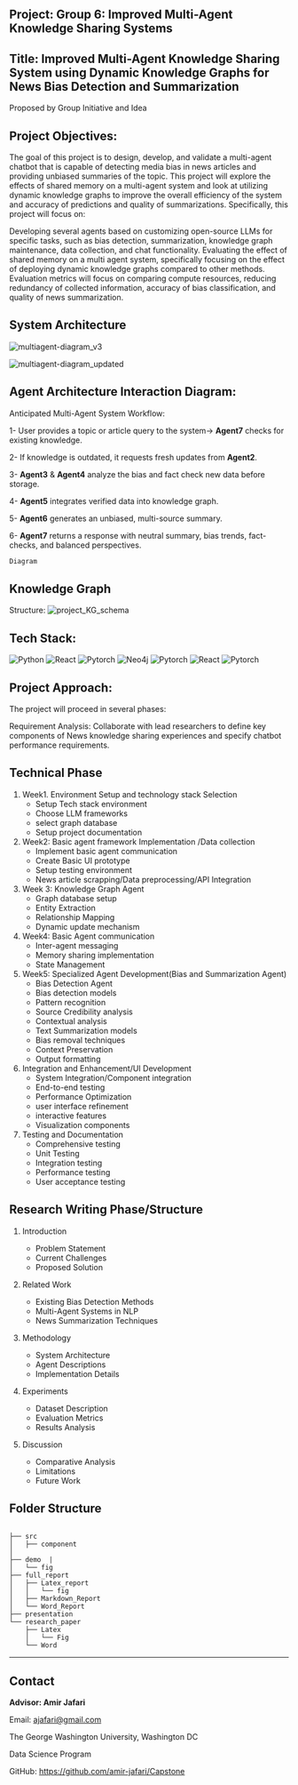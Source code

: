 ## Project: Group 6: Improved Multi-Agent Knowledge Sharing Systems
## Title: Improved  Multi-Agent Knowledge Sharing System using Dynamic Knowledge Graphs for News Bias Detection and Summarization

Proposed by Group Initiative and Idea 

## Project Objectives:
The goal of this project is to design, develop, and validate a multi-agent chatbot that is capable of detecting media bias in news articles and providing unbiased summaries of the topic. This project will explore the effects of shared memory on a multi-agent system and look at utilizing dynamic knowledge graphs to improve the overall efficiency of the system and accuracy of predictions and quality of  summarizations. Specifically, this project will focus on:

Developing several agents based on customizing open-source LLMs for specific tasks, such as bias detection, summarization, knowledge graph maintenance, data collection, and chat functionality.
Evaluating the effect of shared memory on a multi agent system, specifically focusing on the effect of deploying dynamic knowledge graphs compared to other methods. Evaluation metrics will focus on comparing compute resources, reducing redundancy of collected information, accuracy of bias classification, and quality of news summarization.


## System Architecture
 
![multiagent-diagram_v3](https://github.com/user-attachments/assets/bb406a4a-0e7c-464a-8c91-30fd90d342ea)

![multiagent-diagram_updated](https://github.com/user-attachments/assets/fd126c2f-0c37-43e9-b817-488a076f167f)




## Agent Architecture Interaction Diagram:

Anticipated Multi-Agent System Workflow:

1-  User provides  a topic or article query to the system→ **Agent7** checks for existing knowledge.

2- If knowledge is outdated, it requests fresh updates from **Agent2**.

3- **Agent3** & **Agent4** analyze the bias and fact check new data before storage.

4- **Agent5** integrates verified data into knowledge graph.

5- **Agent6** generates an unbiased, multi-source summary.

6- **Agent7** returns a response with neutral summary, bias trends, fact-checks, and balanced perspectives.


```bash
Diagram
```
## Knowledge Graph

Structure:
![project_KG_schema](https://github.com/user-attachments/assets/3a0c1cde-cd08-42c9-bdff-58ccf2b44d90)

## Tech Stack:

![Python](https://img.shields.io/badge/python-3670A0?style=for-the-badge&logo=python&logoColor=ffdd54)
![React](https://img.shields.io/badge/react-%2320232a.svg?style=for-the-badge&logo=react&logoColor=%2361DAFB)
![Pytorch](https://img.shields.io/badge/Pytorch-%23FF6F00.svg?style=for-the-badge&logo=Pytorch&logoColor=white)
![Neo4j](https://img.shields.io/badge/Neo4j-3670A0?style=for-the-badge&logo=Neo4j&logoColor=ffdd54)
![Pytorch](https://img.shields.io/badge/Sql-%23FF6F00.svg?style=for-the-badge&logo=Sql&logoColor=white)
![React](https://img.shields.io/badge/Docker-%2320232a.svg?style=for-the-badge&logo=Docker&logoColor=%2361DAFB)
![Pytorch](https://img.shields.io/badge/Aws-%23FF6F00.svg?style=for-the-badge&logo=Aws&logoColor=white)


## Project Approach:
The project will proceed in several phases:

Requirement Analysis: Collaborate with lead researchers to define key components of News knowledge sharing experiences and specify chatbot performance requirements.
## Technical Phase 

1. Week1. Environment Setup and technology stack Selection
      - Setup Tech stack environment
      -  Choose LLM frameworks
      - select graph database
      - Setup project documentation 
2. Week2: Basic agent framework Implementation /Data collection 
      - Implement basic agent communication 
      - Create Basic UI prototype
      -  Setup testing environment 
      - News article scrapping/Data preprocessing/API Integration
3. Week 3: Knowledge Graph Agent 
      - Graph database setup
      - Entity Extraction 
      - Relationship Mapping 
      - Dynamic update mechanism
4. Week4: Basic Agent communication 
      - Inter-agent messaging
      - Memory sharing implementation
      - State Management 
5. Week5: Specialized Agent Development(Bias and Summarization Agent)
      - Bias Detection Agent 
      - Bias detection models
      - Pattern recognition
      - Source Credibility analysis
      - Contextual analysis
      - Text Summarization models 
      - Bias removal techniques
      - Context Preservation
      - Output formatting
6. Integration and Enhancement/UI Development
      - System Integration/Component integration
      - End-to-end testing 
      - Performance Optimization
      - user interface refinement
      - interactive features
      - Visualization components
7. Testing and Documentation 
      - Comprehensive testing 
      - Unit Testing 
      - Integration testing 
      - Performance testing 
      - User acceptance testing



## Research Writing Phase/Structure 

1. Introduction
   - Problem Statement
   - Current Challenges
   - Proposed Solution

2. Related Work
    - Existing Bias Detection Methods
    - Multi-Agent Systems in NLP
    - News Summarization Techniques

3. Methodology
     - System Architecture
     - Agent Descriptions
     - Implementation Details

4. Experiments
    - Dataset Description
    - Evaluation Metrics
    - Results Analysis

5. Discussion
   - Comparative Analysis
   - Limitations
   - Future Work


## Folder Structure


```

├── src
│   ├── component
│   
├── demo  |
│   └── fig
├── full_report
│   ├── Latex_report
│   │   └── fig
│   ├── Markdown_Report
│   └── Word_Report
├── presentation
└── research_paper
    ├── Latex
    │   └── Fig
    └── Word
```

___



## Contact
**Advisor: Amir Jafari**

   Email: ajafari@gmail.com

   The George Washington University, Washington DC

   Data Science Program

   GitHub: https://github.com/amir-jafari/Capstone


